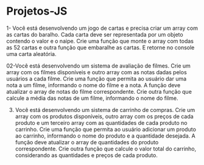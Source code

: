 # Projetos-JS

1- Você está desenvolvendo um jogo de cartas e precisa criar um array com as cartas do baralho. Cada carta deve ser representada por um objeto contendo o valor e o naipe. Crie uma função que monte o array com todas as 52 cartas e outra função que embaralhe as cartas.
E retorne no console uma carta aleatória.

02-Você está desenvolvendo um sistema de avaliação de filmes. Crie um array com os filmes disponíveis e outro array com as notas dadas pelos usuários a cada filme. Crie uma função que permita ao usuário dar uma nota a um filme, informando o nome do filme e a nota. A função deve atualizar o array de notas do filme correspondente. Crie outra função que calcule a média das notas de um filme, informando o nome do filme.

03. Você está desenvolvendo um sistema de carrinho de compras. Crie um array com os produtos disponíveis, outro array com os preços de cada produto e um terceiro array com as quantidades de cada produto no carrinho. Crie uma função que permita ao usuário adicionar um produto ao carrinho, informando o nome do produto e a quantidade desejada. A função deve atualizar o array de quantidades do produto correspondente. Crie outra função que calcule o valor total do carrinho, considerando as quantidades e preços de cada produto.
